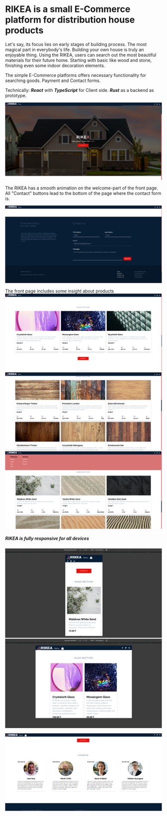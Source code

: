 

# RIKEA is a small E-Commerce platform for distribution house products

Let's say, its focus lies on early stages of building process. The most magical part in everybody's life. Building your own house is truly an enjoyable thing. Using the RIKEA, users can search out the most beautiful materials for their future home. Starting with basic like wood and stone, finishing even some indoor decoration elements.

The simple E-Commerce platforms offers necessary functionality for searching goods. Payment and Contact forms.

Technically: **_React_** with **_TypeScript_** for Client side. **_Rust_** as a backend as prototype.


![](/public/git/pic1.png)

The RIKEA has a smooth animation on the welcome-part of the front page. All "Contact" buttons lead to the bottom of the page where the contact form is.

![](/public/git/pic2.png)

The front page includes some insight about products
![](/public/git/pic3.png)
![](/public/git/pic4.png)
![](/public/git/pic5.png)

##### **_RIKEA is fully responsive for all devices_**

![](/public/git/pic7.png)
![](/public/git/pic8.png)

![](/public/git/pic6.png)

